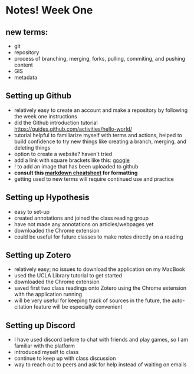 # Notes! Week One

## new terms: 
- git
- repository
- process of branching, merging, forks, pulling, commiting, and pushing content
- GIS
- metadata

## Setting up Github
- relatively easy to create an account and make a repository by following the week one instructions
- did the Github introduction tutorial https://guides.github.com/activities/hello-world/
- tutorial helpful to familiarize myself with terms and actions, helped to build confidence to try new things like creating a branch, merging, and deleting things
- option to create a website? haven't tried
- add a link with square brackets like this: [google](google.com)
- ! to add an image that has been uploaded to github
- **consult this [markdown cheatsheet](https://github.com/adam-p/markdown-here/wiki/Markdown-Cheatsheet) for formatting**
- getting used to new terms will require continued use and practice 

## Setting up Hypothesis
- easy to set-up
- created annotations and joined the class reading group
- have not made any annotations on articles/webpages yet
- downloaded the Chrome extension
- could be useful for future classes to make notes directly on a reading

## Setting up Zotero
- relatively easy; no issues to download the application on my MacBook
- used the UCLA Library tutorial to get started
- downloaded the Chrome extension
- saved first two class readings onto Zotero using the Chrome extension with the application running
- will be very useful for keeping track of sources in the future, the auto-citation feature will be especially convenient

## Setting up Discord
- I have used discord before to chat with friends and play games, so I am familiar with the platform
- introduced myself to class
- continue to keep up with class discussion 
- way to reach out to peers and ask for help instead of waiting on emails
